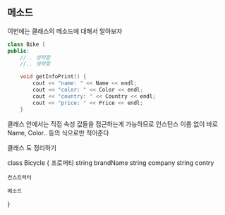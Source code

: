 ## 메소드
이번에는 클래스의 메소드에 대해서 알아보자

```cpp
class Bike {
public:
    //.. 생략함
    //.. 생략함

    void getInfoPrint() {
        cout << "name: " << Name << endl;
        cout << "color: " << Color << endl;
        cout << "country: " << Country << endl;
        cout << "price: " << Price << endl;
    }
```

클래스 안에서는 직접 속성 값들을 접근하는게 가능하므로 인스턴스 이름 없이 바로 Name, Color.. 등의 식으로만 적어준다 




클래스 도 정리하기

class Bicycle {
    프로퍼티
    string brandName
    string company
    string contry
    

    컨스트럭터

    메소드
}


